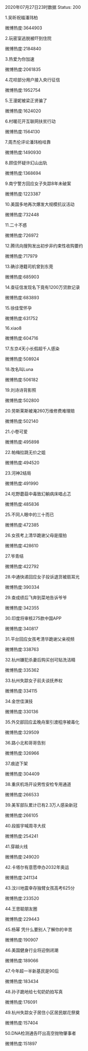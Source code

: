 2020年07月27日23时数据
Status: 200

1.吴昕祝福潘玮柏

微博热度:3644903

2.玩密室逃脱被吓到住院

微博热度:2184840

3.热爱为你加速

微博热度:2061835

4.花呗部分用户接入央行征信

微博热度:1952754

5.王漫妮被梁正贤骗了

微博热度:1624020

6.村暖花开互联网扶贫行动

微博热度:1564130

7.周杰伦评论潘玮柏哇靠

微博热度:1490930

8.顾佳怀疑许幻山出轨

微博热度:1368694

9.南宁警方回应女子失踪8年未破案

微博热度:1223387

10.美国多地再次爆发大规模抗议活动

微博热度:732448

11.二十不惑

微博热度:726972

12.腾讯向搜狗发出初步非约束性收购要约

微博热度:717979

13.确诊港籍司机曾到东莞

微博热度:685903

14.查征信发现名下竟有1200万贷款记录

微博热度:683893

15.徐佳莹怀孕

微博热度:631752

16.xiao8

微博热度:604716

17.东京4天小长假超千人感染

微博热度:508924

18.改名叫Luna

微博热度:506182

19.刘诗诗背影照

微博热度:502800

20.劳斯莱斯被淹260万维修费难理赔

微博热度:502140

21.小卷可爱

微博热度:495898

22.帕梅拉跳无价之姐

微博热度:494520

23.河神2结局

微博热度:491990

24.吃野蘑菇中毒致幻躺病床唱忐忑

微博热度:485836

25.不同人眼中的三十而已

微博热度:472385

26.女孩考上清华跪谢父母是摆拍

微博热度:428610

27.爷青结

微博热度:422792

28.中通快递回应女子投诉退货被扇耳光

微博热度:390334

29.查成绩后飞奔到菜地告诉爷爷

微博热度:342355

30.印度将审核275款中国APP

微博热度:340817

31.平台回应女孩考清华跪谢父亲视频

微博热度:338763

32.杭州嫌犯杀妻后购买创可贴洗洁精

微博热度:335362

33.杭州失踪女子前夫谈抚养权

微博热度:334115

34.金世佳演技

微博热度:330136

35.外交部回应孟晚舟案引渡程序被毒化

微博热度:329509

36.路小北和哥哥告别

微博热度:326966

37.痕迹下架

微博热度:304409

38.重庆机场开设男性安检专用通道

微博热度:266533

39.美军部队累计已有2.3万人感染新冠

微博热度:266105

40.段振宇喊周寻大叔

微博热度:254241

41.穿越火线

微博热度:249020

42.卡塔尔有意愿申办2032年奥运

微博热度:241134

43.汶川地震幸存独臂女孩高考625分

微博热度:233520

44.王思聪朋友圈

微博热度:229443

45.杨幂 凭什么要别人了解你的辛苦

微博热度:190907

46.美国健身行业将迎倒闭潮

微博热度:189066

47.今年超一半新基民是90后

微博热度:183434

48.孙子跪地给七旬奶奶拍写真

微博热度:176091

49.杭州失踪女子居住小区居民献花祭奠

微博热度:157404

50.DNA检测通告吓出高空抛物肇事者

微博热度:151897

